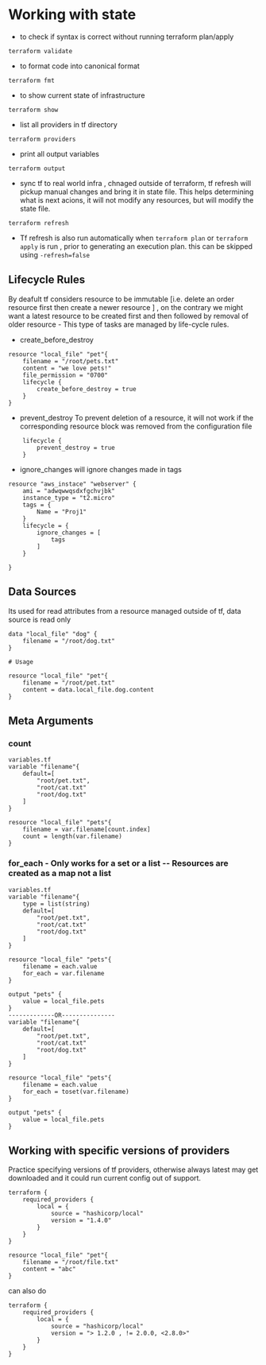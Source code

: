 # Working with state

* to check if syntax is correct without running terraform plan/apply
```
terraform validate
```

* to format code into canonical format
```
terraform fmt
```

* to show current state of infrastructure
```
terraform show
```

* list all providers in tf directory
```
terraform providers
```

* print all output variables
```
terraform output
```

* sync tf to real world infra , chnaged outside of terraform, tf refresh will pickup manual changes and bring it in state file.
This helps determining what is next acions, it will not modify any resources, but will modify the state file.
```
terraform refresh
```

* Tf refresh is also run automatically when ```terraform plan``` or ```terraform apply```  is run , prior to generating an execution plan. 
this can be skipped using ```-refresh=false``` 



## Lifecycle Rules
By deafult tf considers resource to be immutable [i.e. delete an order resource first then create a newer resource ] , on the contrary we might want a latest resource to be created first and then followed by removal of older resource - This type of tasks are managed by life-cycle rules.

* create_before_destroy
```
resource "local_file" "pet"{
    filename = "/root/pets.txt"
    content = "we love pets!"
    file_permission = "0700"
    lifecycle {
        create_before_destroy = true
    }
}
```
* prevent_destroy
To prevent deletion of a resource, it will not work if the corresponding resource block was removed from the configuration file

```
    lifecycle {
        prevent_destroy = true
    }
```

* ignore_changes
  will ignore changes made in tags
```
resource "aws_instace" "webserver" {
    ami = "adwqwwqsdxfgchvjbk"
    instance_type = "t2.micro"
    tags = {
        Name = "Proj1"
    }
    lifecycle = {
        ignore_changes = [
            tags
        ]
    }

}
```

## Data Sources

Its used for read attributes from a resource managed outside of tf, data source is read only

```
data "local_file" "dog" {
    filename = "/root/dog.txt"
}

# Usage

resource "local_file" "pet"{
    filename = "/root/pet.txt"
    content = data.local_file.dog.content
}
```

## Meta Arguments

### count

```
variables.tf
variable "filename"{
    default=[
        "root/pet.txt",
        "root/cat.txt"
        "root/dog.txt"
    ]
}

resource "local_file" "pets"{
    filename = var.filename[count.index]
    count = length(var.filename)
}
```

### for_each - Only works for a set or a list -- Resources are created as a map not a list

```
variables.tf
variable "filename"{
    type = list(string)
    default=[
        "root/pet.txt",
        "root/cat.txt"
        "root/dog.txt"
    ]
}

resource "local_file" "pets"{
    filename = each.value
    for_each = var.filename
}

output "pets" {
    value = local_file.pets
}
-------------OR---------------
variable "filename"{
    default=[
        "root/pet.txt",
        "root/cat.txt"
        "root/dog.txt"
    ]
}

resource "local_file" "pets"{
    filename = each.value
    for_each = toset(var.filename)
}

output "pets" {
    value = local_file.pets
}
```


## Working with specific versions of providers 
Practice specifying versions of tf providers, otherwise always latest may get downloaded and it could run current config out of support.

```
terraform {
    required_providers {
        local = {
            source = "hashicorp/local"
            version = "1.4.0"
        }
    }
}

resource "local_file" "pet"{
    filename = "/root/file.txt"
    content = "abc"
}
```

can also do

```
terraform {
    required_providers {
        local = {
            source = "hashicorp/local"
            version = "> 1.2.0 , != 2.0.0, <2.8.0>"
        }
    }
}
```
